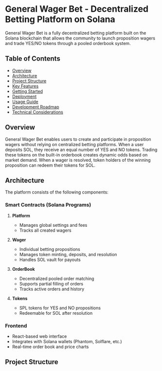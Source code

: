 # General Wager Bet - Decentralized Betting Platform on Solana

General Wager Bet is a fully decentralized betting platform built on the Solana blockchain that allows the community to launch proposition wagers and trade YES/NO tokens through a pooled orderbook system.

## Table of Contents

- [Overview](#overview)
- [Architecture](#architecture)
- [Project Structure](#project-structure)
- [Key Features](#key-features)
- [Getting Started](#getting-started)
- [Deployment](#deployment)
- [Usage Guide](#usage-guide)
- [Development Roadmap](#development-roadmap)
- [Technical Considerations](#technical-considerations)

## Overview

General Wager Bet enables users to create and participate in proposition wagers without relying on centralized betting platforms. When a user deposits SOL, they receive an equal number of YES and NO tokens. Trading these tokens on the built-in orderbook creates dynamic odds based on market demand. When a wager is resolved, token holders of the winning proposition can redeem their tokens for SOL.

## Architecture

The platform consists of the following components:

### Smart Contracts (Solana Programs)

1. **Platform**
   - Manages global settings and fees
   - Tracks all created wagers

2. **Wager**
   - Individual betting propositions
   - Manages token minting, deposits, and resolution
   - Handles SOL vault for payouts

3. **OrderBook**
   - Decentralized pooled order matching
   - Supports partial filling of orders
   - Tracks active orders and history

4. **Tokens**
   - SPL tokens for YES and NO propositions
   - Redeemable for SOL after resolution

### Frontend

- React-based web interface
- Integrates with Solana wallets (Phantom, Solflare, etc.)
- Real-time order book and price charts

## Project Structure